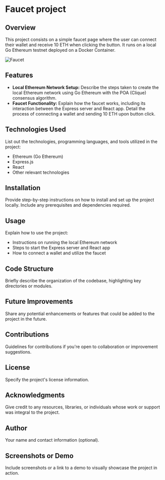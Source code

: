 # Faucet project

## Overview
This project consists on a simple faucet page where the user can connect their wallet and receive 10 ETH when clicking the button. It runs on a local Go Ethereum testnet deployed on a Docker Container.

![Faucet](https://github.com/arynyestos/CodeCryptoProjects/assets/33223441/75a3682d-f257-4636-a2c0-2aafdf9c61b5)

## Features
- **Local Ethereum Network Setup:** Describe the steps taken to create the local Ethereum network using Go Ethereum with the POA (Clique) consensus algorithm.
- **Faucet Functionality:** Explain how the faucet works, including its interaction between the Express server and React app. Detail the process of connecting a wallet and sending 10 ETH upon button click.

## Technologies Used
List out the technologies, programming languages, and tools utilized in the project:
- Ethereum (Go Ethereum)
- Express.js
- React
- Other relevant technologies

## Installation
Provide step-by-step instructions on how to install and set up the project locally. Include any prerequisites and dependencies required.

## Usage
Explain how to use the project:
- Instructions on running the local Ethereum network
- Steps to start the Express server and React app
- How to connect a wallet and utilize the faucet

## Code Structure
Briefly describe the organization of the codebase, highlighting key directories or modules.

## Future Improvements
Share any potential enhancements or features that could be added to the project in the future.

## Contributions
Guidelines for contributions if you're open to collaboration or improvement suggestions.

## License
Specify the project's license information.

## Acknowledgments
Give credit to any resources, libraries, or individuals whose work or support was integral to the project.

## Author
Your name and contact information (optional).

## Screenshots or Demo
Include screenshots or a link to a demo to visually showcase the project in action.

